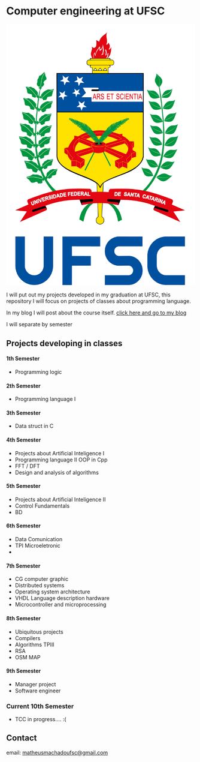 # Computer engineering at UFSC

![logo](logo.png)

I will put out my projects developed in my graduation at UFSC, this repository I will focus on projects of classes about programming language.


In my blog I will post about the course itself. [click here and go to my blog](www.matheusfrancisco.com.br)


I will separate by semester

## Projects developing in classes

#### 1th Semester

* Programming logic

#### 2th Semester

* Programming language I

#### 3th Semester

* Data struct in C

#### 4th Semester

* Projects about Artificial Inteligence I
* Programming language II OOP in Cpp
* FFT / DFT
* Design and analysis of algorithms

#### 5th Semester

* Projects about Artificial Inteligence II
* Control Fundamentals
* BD

#### 6th Semester

* Data Comunication
* TPI Microeletronic
*  

#### 7th Semester

* CG computer graphic
* Distributed systems 
* Operating system architecture
* VHDL   Language description hardware
* Microcontroller and microprocessing
 

#### 8th Semester

* Ubiquitous projects
* Compilers
* Algorithms TPIII
* RSA
* OSM MAP

#### 9th Semester

* Manager project
* Software engineer
  
### Current 10th Semester

* TCC in progress.... :( 


## Contact 

email: matheusmachadoufsc@gmail.com






